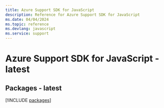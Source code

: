 ```yaml
---
title: Azure Support SDK for JavaScript
description: Reference for Azure Support SDK for JavaScript
ms.date: 04/04/2024
ms.topic: reference
ms.devlang: javascript
ms.service: support
---
```

# Azure Support SDK for JavaScript - latest
## Packages - latest
[!INCLUDE [packages](support-index.md)]